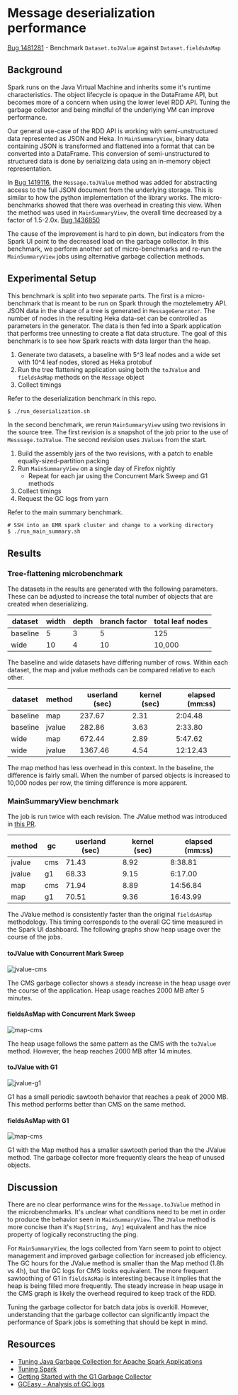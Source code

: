 # Message deserialization performance

[Bug 1481281](https://bugzilla.mozilla.org/show_bug.cgi?id=1481281) - Benchmark `Dataset.toJValue` against `Dataset.fieldsAsMap`

## Background

Spark runs on the Java Virtual Machine and inherits some it's runtime characteristics. The object lifecycle is opaque
in the DataFrame API, but becomes more of a concern when using the lower level RDD API. Tuning the garbage collector
and being mindful of the underlying VM can improve performance.

Our general use-case of the RDD API is working with semi-unstructured data represented as JSON and Heka. 
In `MainSummaryView`, binary data containing JSON is transformed and flattened into a format that can be converted
into a DataFrame. This conversion of semi-unstructured to structured data is done by serializing data using an in-memory
object representation.

In [Bug 1419116](https://bugzilla.mozilla.org/show_bug.cgi?id=1419116), the `Message.toJValue` method was added for
abstracting access to the full JSON document from the underlying storage. This is similar to how the python implementation
of the library works. The micro-benchmarks showed that there was overhead in creating this view. When the method was 
used in `MainSummaryView`, the overall time decreased by a factor of 1.5-2.0x. 
[Bug 1436850](https://bugzilla.mozilla.org/show_bug.cgi?id=1436850) 

The cause of the improvement is hard to pin down, but indicators from the Spark UI point to the decreased load on the
garbage collector. In this benchmark, we perform another set of micro-benchmarks and re-run the `MainSummaryView` jobs
using alternative garbage collection methods. 

## Experimental Setup

This benchmark is split into two separate parts. The first is a micro-benchmark that is meant to be run on Spark through
the moztelemetry API. JSON data in the shape of a tree is generated in `MessageGenerator`. The number of nodes in the
resulting Heka data-set can be controlled as parameters in the generator. The data is then fed into a Spark application
that performs tree unnesting to create a flat data structure. The goal of this benchmark is to see how Spark reacts with
data larger than the heap.

1. Generate two datasets, a baseline with 5^3 leaf nodes and a wide set with 10^4 leaf nodes, stored as Heka protobuf
2. Run the tree flattening application using both the `toJValue` and `fieldsAsMap` methods on the `Message` object
3. Collect timings

Refer to the deserialization benchmark in this repo.

```bash
$ ./run_deserialization.sh
```

In the second benchmark, we rerun `MainSummaryView` using two revisions in the source tree. The first revision is a
snapshot of the job prior to the use of `Messsage.toJValue`. The second revision uses `JValues` from the start.

1. Build the assembly jars of the two revisions, with a patch to enable equally-sized-partition packing
2. Run `MainSummaryView` on a single day of Firefox nightly
    - Repeat for each jar using the Concurrent Mark Sweep and G1 methods
3. Collect timings
4. Request the GC logs from yarn

Refer to the main summary benchmark.

```
# SSH into an EMR spark cluster and change to a working directory
$ ./run_main_summary.sh
```

## Results

### Tree-flattening microbenchmark

The datasets in the results are generated with the following parameters. These can be adjusted to
increase the total number of objects that are created when deserializing.

dataset | width | depth | branch factor | total leaf nodes
---|---|---|---|---
baseline | 5 | 3 | 5 | 125
wide | 10 | 4 | 10 | 10,000

The baseline and wide datasets have differing number of rows. Within each dataset, the map and jvalue
methods can be compared relative to each other.

dataset  | method | userland (sec) | kernel (sec) | elapsed (mm:ss)
---------|--------|----------|--------|---
baseline | map    | 237.67   | 2.31   | 2:04.48 
baseline | jvalue | 282.86   | 3.63   | 2:33.80 
wide     | map    | 672.44   | 2.89   | 5:47.62 
wide     | jvalue | 1367.46  | 4.54   | 12:12.43

The map method has less overhead in this context. In the baseline, the difference is fairly small. When
the number of parsed objects is increased to 10,000 nodes per row, the timing difference is more apparent. 

### MainSummaryView benchmark

The job is run twice with each revision. The JValue method was introduced in [this PR](https://github.com/mozilla/telemetry-batch-view/pull/377).

method | gc | userland (sec) | kernel (sec) | elapsed (mm:ss)
---|---|---|---|---
jvalue | cms | 71.43 | 8.92 | 8:38.81 
jvalue | g1 | 68.33 | 9.15  |6:17.00
map | cms | 71.94 | 8.89 | 14:56.84
map | g1 | 70.51 | 9.36 | 16:43.99

The JValue method is consistently faster than the original `fieldsAsMap` methodology. This timing corresponds to the
overall GC time measured in the Spark UI dashboard. The following graphs show heap usage over the course of the
jobs. 

#### toJValue with Concurrent Mark Sweep
![jvalue-cms](images/jvalue-cms.png)

The CMS garbage collector shows a steady increase in the heap usage over the course of the application.
Heap usage reaches 2000 MB after 5 minutes.

#### fieldsAsMap with Concurrent Mark Sweep
![map-cms](images/map-cms.png)

The heap usage follows the same pattern as the CMS with the `toJValue` method. However, the heap reaches
2000 MB after 14 minutes. 

#### toJValue with G1
![jvalue-g1](images/jvalue-g1.png)

G1 has a small periodic sawtooth behavior that reaches a peak of 2000 MB. This method performs better than
CMS on the same method.


#### fieldsAsMap with G1
![map-cms](images/map-g1.png)

G1 with the Map method has a smaller sawtooth period than the the JValue method. The garbage collector more
frequently clears the heap of unused objects.

## Discussion

There are no clear performance wins for the `Message.toJValue` method in the microbenchmarks. It's unclear what
conditions need to be met in order to produce the behavior seen in `MainSummaryView`. The `JValue` method
is more concise than it's `Map[String, Any]` equivalent and has the nice property of logically reconstructing 
the ping.

For `MainSummaryView`, the logs collected from Yarn seem to point to object management and improved
garbage collection for increased job efficiency. The GC hours for the JValue method is smaller than the
Map method (1.8h vs 4h), but the GC logs for CMS looks equivalent. The more frequent sawtoothing of G1 in `fieldsAsMap`
is interesting because it implies that the heap is being filled more frequently. The steady increase in heap usage in the
CMS graph is likely the overhead required to keep track of the RDD.

Tuning the garbage collector for batch data jobs is overkill. However, understanding that the garbage collector
can significantly impact the performance of Spark jobs is something that should be kept in mind.

## Resources

* [Tuning Java Garbage Collection for Apache Spark Applications](https://databricks.com/blog/2015/05/28/tuning-java-garbage-collection-for-spark-applications.html)
* [Tuning Spark](https://spark.apache.org/docs/latest/tuning.html)
* [Getting Started with the G1 Garbage Collector](http://www.oracle.com/technetwork/tutorials/tutorials-1876574.html)
* [GCEasy - Analysis of GC logs](http://gceasy.io/index.jsp)
